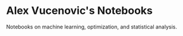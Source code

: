 # Alex Vucenovic's Notebooks
Notebooks on machine learning, optimization, and statistical analysis. 

